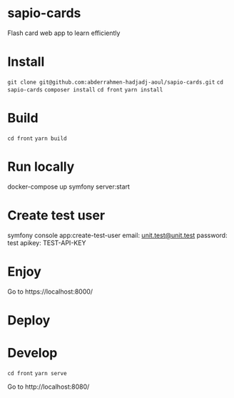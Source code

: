 # sapio-cards

Flash card web app to learn efficiently

# Install

`git clone git@github.com:abderrahmen-hadjadj-aoul/sapio-cards.git`
`cd sapio-cards`
`composer install`
`cd front`
`yarn install`

# Build

`cd front`
`yarn build`

# Run locally

docker-compose up
symfony server:start

# Create test user

symfony console app:create-test-user
email: unit.test@unit.test
password: test
apikey: TEST-API-KEY

# Enjoy

Go to
https://localhost:8000/

# Deploy

# Develop

`cd front`
`yarn serve`

Go to
http://localhost:8080/

